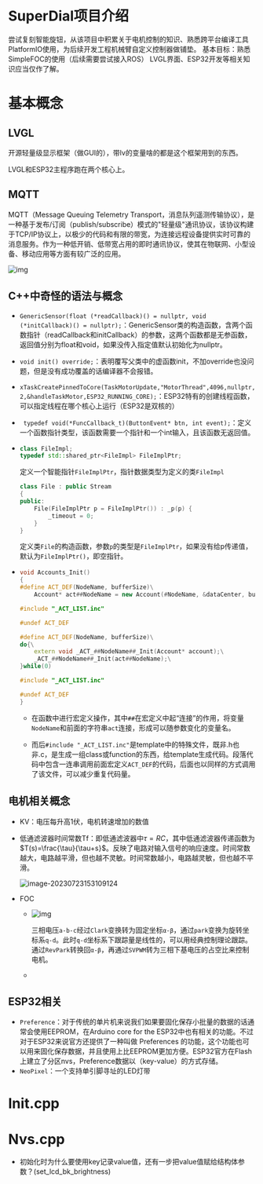 # SuperDial项目介绍

尝试复刻智能旋钮，从该项目中积累关于电机控制的知识、熟悉跨平台编译工具PlatformIO使用，为后续开发工程机械臂自定义控制器做铺垫。
基本目标：熟悉SimpleFOC的使用（后续需要尝试接入ROS）
LVGL界面、ESP32开发等相关知识应当仅作了解。

# 基本概念

## LVGL
开源轻量级显示框架（做GUI的），带lv的变量啥的都是这个框架用到的东西。

LVGL和ESP32主程序跑在两个核心上。

## MQTT

MQTT（Message Queuing Telemetry Transport，消息队列遥测传输协议），是一种基于发布/订阅（publish/subscribe）模式的"轻量级"通讯协议，该协议构建于TCP/IP协议上，以极少的代码和有限的带宽，为连接远程设备提供实时可靠的消息服务。作为一种低开销、低带宽占用的即时通讯协议，使其在物联网、小型设备、移动应用等方面有较广泛的应用。

![img](https://static.runoob.com/images/mix/mqtt-fidge-2.svg)



## C++中奇怪的语法与概念
* `GenericSensor(float (*readCallback)() = nullptr, void (*initCallback)() = nullptr);`：GenericSensor类的构造函数，含两个函数指针（readCallback和initCallback）的参数，这两个函数都是无参函数，返回值分别为float和void，如果没传入指定值默认初始化为nullptr。
* `void init() override;`：表明覆写父类中的虚函数init，不加override也没问题，但是没有成功覆盖的话编译器不会报错。
* `xTaskCreatePinnedToCore(TaskMotorUpdate,"MotorThread",4096,nullptr,2,&handleTaskMotor,ESP32_RUNNING_CORE);`：ESP32特有的创建线程函数，可以指定线程在哪个核心上运行（ESP32是双核的）
* ` typedef void(*FuncCallback_t)(ButtonEvent* btn, int event);`：定义一个函数指针类型，该函数需要一个指针和一个int输入，且该函数无返回值。
* ```C++
  class FileImpl;
  typedef std::shared_ptr<FileImpl> FileImplPtr;
  ```

  定义一个智能指针`FileImplPtr`，指针数据类型为定义的类`FileImpl`

  ```c++
  class File : public Stream
  {
  public:
      File(FileImplPtr p = FileImplPtr()) : _p(p) {
          _timeout = 0;
      }
  }
  ```

  定义类`File`的构造函数，参数`p`的类型是`FileImplPtr`，如果没有给p传递值，默认为`FileImplPtr()`，即空指针。

* ```C++
  void Accounts_Init()
  {
  #define ACT_DEF(NodeName, bufferSize)\
      Account* act##NodeName = new Account(#NodeName, &dataCenter, bufferSize);
  
  #include "_ACT_LIST.inc"
  
  #undef ACT_DEF
  
  #define ACT_DEF(NodeName, bufferSize)\
  do{\
      extern void _ACT_##NodeName##_Init(Account* account);\
      _ACT_##NodeName##_Init(act##NodeName);\
  }while(0)
  
  #include "_ACT_LIST.inc"
  
  #undef ACT_DEF
  }
  
  ```

  * 在函数中进行宏定义操作，其中`##`在宏定义中起“连接”的作用，将变量`NodeName`和前面的字符串`act`连接，形成可以随参数变化的变量名。

  * 而后`#include "_ACT_LIST.inc"`是template中的特殊文件，既非.h也非.c，是生成一组class或function的东西，给template生成代码。段落代码中包含一连串调用前面宏定义`ACT_DEF`的代码，后面也以同样的方式调用了该文件，可以减少重复代码量。
## 电机相关概念
* KV：电压每升高1伏，电机转速增加的数值

* 低通滤波器时间常数Tf：即低通滤波器中$\tau=RC$，其中低通滤波器传递函数为$T(s)=\frac{\tau}{\tau+s}$。反映了电路对输入信号的响应速度。时间常数越大，电路越平滑，但也越不灵敏。时间常数越小，电路越灵敏，但也越不平滑。

  ![image-20230723153109124](Note.assets/image-20230723153109124.png)

* FOC

  * ![img](https://pic4.zhimg.com/80/v2-2fc3a67057c1f08b4c5969551d417003_720w.webp)

    三相电压`a-b-c`经过`Clark`变换转为固定坐标`α-β`，通过`park`变换为旋转坐标系`q-d`。此时`q-d`坐标系下跟踪量是线性的，可以用经典控制理论跟踪。通过`RevPark`转换回`α-β`，再通过`SVPWM`转为三相下基电压的占空比来控制电机。

  * 


## ESP32相关

* `Preference`：对于传统的单片机来说我们如果要固化保存小批量的数据的话通常会使用EEPROM，在Arduino core for the ESP32中也有相关的功能。不过对于ESP32来说官方还提供了一种叫做 Preferences 的功能，这个功能也可以用来固化保存数据，并且使用上比EEPROM更加方便。ESP32官方在Flash上建立了分区nvs，Preference数据以（key-value）的方式存储。
* `NeoPixel`：一个支持单引脚寻址的LED灯带

# Init.cpp


# Nvs.cpp
* 初始化时为什么要使用key记录value值，还有一步把value值赋给结构体参数？(set_lcd_bk_brightness)

